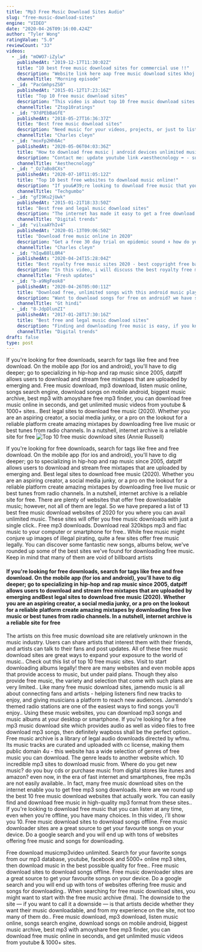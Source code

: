```yaml
---
title: "Mp3 Free Music Download Sites Audio"
slug: "free-music-download-sites"
engine: "VIDEO"
date: "2020-04-26T09:16:00.424Z"
author: "Tyler Wong"
ratingValue: "5.0"
reviewCount: "33"
videos:
  - _id: "mOWO7-iZylw"
    publishedAt: "2019-12-17T11:30:02Z"
    title: "10 best free music download sites for commercial use !!"
    description: "Website link here aap free music download sites khoj rahe hain ? legal music online videos ke liye"
    channelTitle: "Morning episode"
  - _id: "PacGmhpsZS0"
    publishedAt: "2015-01-12T17:23:16Z"
    title: "Top 10 free music download sites"
    description: "This video is about top 10 free music download sites. Free sites don&#39;t forget to subscribe: ."
    channelTitle: "Ztop10ratings"
  - _id: "97dPEbBaGfE"
    publishedAt: "2018-05-27T16:36:37Z"
    title: "Best free music download sites"
    description: "Need music for your videos, projects, or just to listen to? here is a free 30 day trial on epidemic sound⬇️ hope"
    channelTitle: "Charles cleyn"
  - _id: "moxFp2Hh6Ac"
    publishedAt: "2020-05-06T04:03:36Z"
    title: "How to download free music | android devices unlimited music download app"
    description: "Contact me: update youtube link ✔️️aesthecnology ➡️ - subscribe my youtube channel - click"
    channelTitle: "Aesthecnology"
  - _id: "_Oz7aBo8CXs"
    publishedAt: "2020-07-10T11:05:12Z"
    title: "Top 10 best free websites to download music online!"
    description: "If you&#39;re looking to download free music that you can listen at any time, even when you&#39;re offline, you have many choices. In this video, i&#39;ll show you 10 of the"
    channelTitle: "Techgumbo"
  - _id: "gfI9Ku2jUwk"
    publishedAt: "2015-01-21T18:33:50Z"
    title: "Best free and legal music download sites"
    description: "The internet has made it easy to get a free download of just about any song you want. The problem, however, is that free music isn&#39;t always legal music. If you&#39;re"
    channelTitle: "Digital trends"
  - _id: "vilxaAYhIv4"
    publishedAt: "2020-01-13T09:06:50Z"
    title: "Download free music online in 2020"
    description: "Get a free 30 day trial on epidemic sound ⬇️ how do you safely and legally download free music online in 2020"
    channelTitle: "Charles cleyn"
  - _id: "hIqwB8lL0R4"
    publishedAt: "2020-04-24T15:28:04Z"
    title: "Best royalty free music sites 2020 - best copyright free background music websites (2020) *new* 🔥🔥🔥"
    description: "In this video, i will discuss the best royalty free music sites 2020 that are completely free to use and you will not have to pay a penny and all the music"
    channelTitle: "Fresh updates"
  - _id: "b-a9NgFeok8"
    publishedAt: "2020-04-26T05:00:11Z"
    title: "Download free, unlimited songs with this android music player | gt hindi"
    description: "Want to download songs for free on android? we have spotted the best android music player for you using which you can download and play unlimited songs"
    channelTitle: "Gt hindi"
  - _id: "8-JdpDlunZI"
    publishedAt: "2017-01-28T17:30:16Z"
    title: "Best free and legal music download sites"
    description: "Finding and downloading free music is easy, if you know the right websites to visit. Our favorite free music download sites may not have all the latest hit songs"
    channelTitle: "Digital trends"
draft: false
type: post
---
```


If you&#39;re looking for free downloads, search for tags like free and free download. On the mobile app (for ios and android), you&#39;ll have to dig deeper; go to specializing in hip-hop and rap music since 2005, datpiff allows users to download and stream free mixtapes that are uploaded by emerging and. Free music download, mp3 download, listen music online, songs search engine, download songs on mobile android, biggest music archive, best mp3 with amoyshare free mp3 finder, you can download free music online in seconds, and get unlimited music videos from youtube &amp; 1000+ sites.. Best legal sites to download free music (2020). Whether you are an aspiring creator, a social media junky, or a pro on the lookout for a reliable platform create amazing mixtapes by downloading free live music or best tunes from radio channels. In a nutshell, internet archive is a reliable site for free
![Top 10 free music download sites (Annie Russell)](https://i.ytimg.com/vi/PacGmhpsZS0/hqdefault.jpg "Top 10 free music download sites (Alvin Matthews)")

If you&#39;re looking for free downloads, search for tags like free and free download. On the mobile app (for ios and android), you&#39;ll have to dig deeper; go to specializing in hip-hop and rap music since 2005, datpiff allows users to download and stream free mixtapes that are uploaded by emerging and. Best legal sites to download free music (2020). Whether you are an aspiring creator, a social media junky, or a pro on the lookout for a reliable platform create amazing mixtapes by downloading free live music or best tunes from radio channels. In a nutshell, internet archive is a reliable site for free. There are plenty of websites that offer free downloadable music; however, not all of them are legal. So we have prepared a list of 13 best free music download websites of 2020 for you where you can avail unlimited music. These sites will offer you free music downloads with just a single click.. Free mp3 downloads. Download real 320kbps mp3 and flac music to your computer or smartphone for free.. While free music might conjure up images of illegal pirating, quite a few sites offer free music legally. You can discover some fantastic new songs, albums below, we&#39;ve rounded up some of the best sites we&#39;ve found for downloading free music. Keep in mind that many of them are void of billboard artists
<!--inArticleAds-->

<!--galleryOne-->

#### If you're looking for free downloads, search for tags like free and free download. On the mobile app (for ios and android), you'll have to dig deeper; go to specializing in hip-hop and rap music since 2005, datpiff allows users to download and stream free mixtapes that are uploaded by emerging andBest legal sites to download free music (2020). Whether you are an aspiring creator, a social media junky, or a pro on the lookout for a reliable platform create amazing mixtapes by downloading free live music or best tunes from radio channels. In a nutshell, internet archive is a reliable site for free
<!--inArticleAds-->

<!--galleryTwo-->

The artists on this free music download site are relatively unknown in the music industry. Users can share artists that interest them with their friends, and artists can talk to their fans and post updates. All of these free music download sites are great ways to expand your exposure to the world of music.. Check out this list of top 10 free music sites. Visit to start downloading albums legally! there are many websites and even mobile apps that provide access to music, but under paid plans. Though they also provide free music, the variety and selection that come with such plans are very limited.. Like many free music download sites, jamendo music is all about connecting fans and artists - helping listeners find new tracks to enjoy, and giving musicians a platform to reach new audiences. Jamendo&#39;s themed radio stations are one of the easiest ways to find songs you&#39;ll enjoy.. Using these music websites, you can download mp3 songs and music albums at your desktop or smartphone. If you&#39;re looking for a free mp3 music download site which provides audio as well as video files to free download mp3 songs, then definitely wapboss shall be the perfect option.. Free music archive is a library of legal audio downloads directed by wfmu. Its music tracks are curated and uploaded with cc license, making them public domain 4u - this website has a wide selection of genres of free music you can download. The genre leads to another website which. 10 incredible mp3 sites to download music from. Where do you get new music? do you buy cds or purchase music from digital stores like itunes and amazon? even now, in the era of fast internet and smartphones, free mp3s are not easily available.. In fact, many free music download sites on the internet enable you to get free mp3 song downloads. Here are we round up the best 10 free music download websites that actually work. You can easily find and download free music in high-quality mp3 format from these sites.. If you&#39;re looking to download free music that you can listen at any time, even when you&#39;re offline, you have many choices. In this video, i&#39;ll show you 10. Free music download sites to download songs offline. Free music downloader sites are a great source to get your favourite songs on your device. Do a google search and you will end up with tons of websites offering free music and songs for downloading.
<!--galleryThree-->

Free download musicmp3video unlimited. Search for your favorite songs from our mp3 database, youtube, facebook and 5000+ online mp3 sites, then download music in the best possible quality for free.. Free music download sites to download songs offline. Free music downloader sites are a great source to get your favourite songs on your device. Do a google search and you will end up with tons of websites offering free music and songs for downloading.. When searching for free music download sites, you might want to start with the free music archive (fma). The downside to the site — if you want to call it a downside — is that artists decide whether they want their music downloadable, and from my experience on the site, not too many of them do.. Free music download, mp3 download, listen music online, songs search engine, download songs on mobile android, biggest music archive, best mp3 with amoyshare free mp3 finder, you can download free music online in seconds, and get unlimited music videos from youtube &amp; 1000+ sites.